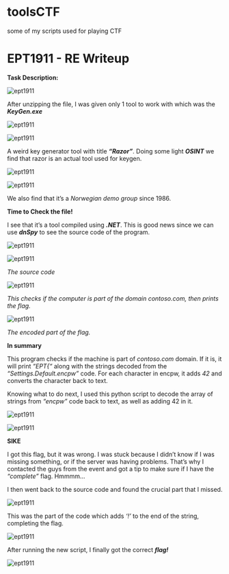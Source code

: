 # toolsCTF
some of my scripts used for playing CTF

# EPT1911 - RE Writeup

**Task Description:**

![ept1911](Picture1.png)

After unzipping the file, I was given only 1 tool to work with which was the ***KeyGen.exe***

![ept1911](Picture2.png)

![ept1911](Picture3.png)

A weird key generator tool with title ***“Razor”***. Doing some light ***OSINT*** we find that razor is an actual tool used for keygen. 

![ept1911](Picture4.png)

![ept1911](Picture5.png)

We also find that it’s a *Norwegian demo group* since 1986.

**Time to Check the file!**

I see that it’s a tool compiled using ***.NET***. This is good news since we can use ***dnSpy*** to see the source code of the program.

![ept1911](Picture6.png)

![ept1911](Picture7.png)

*The source code*

![ept1911](Picture8.png)

*This checks if the computer is part of the domain contoso.com, then prints the flag.*

![ept1911](Picture9.png)

*The encoded part of the flag.*

**In summary**

This program checks if the machine is part of *contoso.com* domain. If it is, it will print *“EPT{“* along with the strings decoded from the *“Settings.Default.encpw”* code. For each character in encpw, it adds *42* and converts the character back to text. 

Knowing what to do next, I used this python script to decode the array of strings from *“encpw”* code back to text, as well as adding 42 in it.

![ept1911](Picture10.png)

![ept1911](Picture11.png)

**SIKE**

I got this flag, but it was wrong. I was stuck because I didn’t know if I was missing something, or if the server was having problems. That’s why I contacted the guys from the event and got a tip to make sure if I have the *“complete”* flag. Hmmmm…

I then went back to the source code and found the crucial part that I missed. 

![ept1911](Picture12.png)

This was the part of the code which adds *‘!’* to the end of the string, completing the flag.

![ept1911](Picture13.png)

After running the new script, I finally got the correct ***flag!***

![ept1911](Picture14.png)
